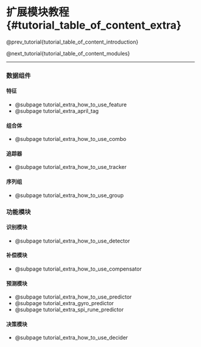 扩展模块教程 {#tutorial_table_of_content_extra}
============

@prev_tutorial{tutorial_table_of_content_introduction}

@next_tutorial{tutorial_table_of_content_modules}

------

### 数据组件

#### 特征

- @subpage tutorial_extra_how_to_use_feature
- @subpage tutorial_extra_april_tag

#### 组合体

- @subpage tutorial_extra_how_to_use_combo

#### 追踪器

- @subpage tutorial_extra_how_to_use_tracker

#### 序列组

- @subpage tutorial_extra_how_to_use_group

### 功能模块

#### 识别模块

- @subpage tutorial_extra_how_to_use_detector

#### 补偿模块

- @subpage tutorial_extra_how_to_use_compensator

#### 预测模块

- @subpage tutorial_extra_how_to_use_predictor
- @subpage tutorial_extra_gyro_predictor
- @subpage tutorial_extra_spi_rune_predictor

#### 决策模块

- @subpage tutorial_extra_how_to_use_decider
